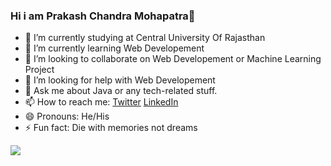 ### Hi i am Prakash Chandra Mohapatra👋

- 🔭 I’m currently studying at Central University Of Rajasthan
- 🌱 I’m currently learning Web Developement
- 👯 I’m looking to collaborate on Web Developement or Machine Learning Project
- 🤔 I’m looking for help with Web Developement
- 💬 Ask me about Java or any tech-related stuff.
- 📫 How to reach me: [Twitter](https://mobile.twitter.com/PRAKASH84688302)  [LinkedIn](https://www.linkedin.com/in/prakash-mohapatra-36672a1b1/)
- 😄 Pronouns: He/His
- ⚡ Fun fact: Die with memories not dreams
<img src = "https://github-readme-stats.vercel.app/api?username=Prakash4-8&&show_icons=true&title_color=ffff&icon_color=05a653&text_color=7368b3&bg_color=3b0e4a">
